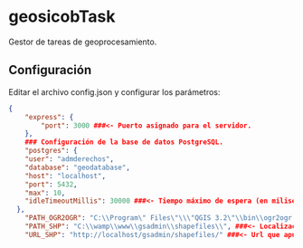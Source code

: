# geosicobTask
Gestor de tareas de geoprocesamiento.
## Configuración
Editar el archivo config.json y configurar los parámetros:

```json
{ 
	"express": { 
		"port": 3000 ###<- Puerto asignado para el servidor.
	}, 
    ### Configuración de la base de datos PostgreSQL.
	"postgres": { 
  	"user": "admderechos",
  	"database": "geodatabase", 
  	"host": "localhost",
  	"port": 5432,
  	"max": 10,
  	"idleTimeoutMillis": 30000 ###<- Tiempo máximo de espera (en milisegundos) para la conexión.
  },
	"PATH_OGR2OGR": "C:\\Program\" Files\"\\\"QGIS 3.2\"\\bin\\ogr2ogr.exe", ###<- Dirección de la herramienta de linea de comando ogr2ogr.
	"PATH_SHP": "C:\\wamp\\www\\gsadmin\\shapefiles\\", ###<- Localización física de la carpeta donde se generarán los archivos comprimidos.
	"URL_SHP": "http://localhost/gsadmin/shapefiles/" ###<- Url que apunta a la carpeta donde se generán los archivos. Debe estar mapeada en el Apache.
```